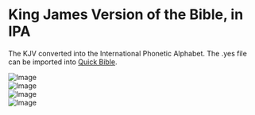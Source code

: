 # King James Version of the Bible, in IPA
The KJV converted into the International Phonetic Alphabet. The .yes file can be imported into [Quick Bible](https://play.google.com/store/apps/details?id=yuku.alkitab.kjv&hl=en_US&gl=US).  
  
![Image](https://raw.githubusercontent.com/ajlee2006/ipa-bible/main/img/Screenshot_20210213-160000_Quick%20Bible.jpg)  
![Image](https://raw.githubusercontent.com/ajlee2006/ipa-bible/main/img/Screenshot_20210213-160012_Quick%20Bible.jpg)  
![Image](https://raw.githubusercontent.com/ajlee2006/ipa-bible/main/img/Screenshot_20210213-160034_Quick%20Bible.jpg)  
![Image](https://raw.githubusercontent.com/ajlee2006/ipa-bible/main/img/Screenshot_20210213-155923_Quick%20Bible.jpg)  
  
